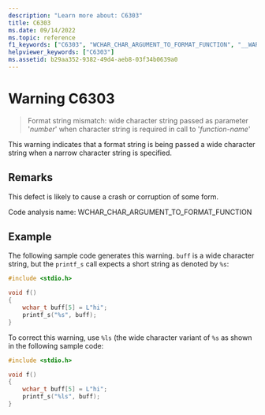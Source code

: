 ```yaml
---
description: "Learn more about: C6303"
title: C6303
ms.date: 09/14/2022
ms.topic: reference
f1_keywords: ["C6303", "WCHAR_CHAR_ARGUMENT_TO_FORMAT_FUNCTION", "__WARNING_WCHAR_CHAR_ARGUMENT_TO_FORMAT_FUNCTION"]
helpviewer_keywords: ["C6303"]
ms.assetid: b29aa352-9382-49d4-aeb8-03f34b0639a0
---
```

# Warning C6303

> Format string mismatch: wide character string passed as parameter '*number*' when character string is required in call to '*function-name*'

This warning indicates that a format string is being passed a wide character string when a narrow character string is specified.

## Remarks

This defect is likely to cause a crash or corruption of some form.

Code analysis name: WCHAR_CHAR_ARGUMENT_TO_FORMAT_FUNCTION

## Example

The following sample code generates this warning. `buff` is a wide character string, but the `printf_s` call expects a short string as denoted by `%s`:

```cpp
#include <stdio.h>

void f()
{
    wchar_t buff[5] = L"hi";
    printf_s("%s", buff);
}
```

To correct this warning, use `%ls` (the wide character variant of `%s` as shown in the following sample code:

```cpp
#include <stdio.h>

void f()
{
    wchar_t buff[5] = L"hi";
    printf_s("%ls", buff);
}
```
